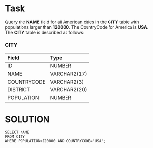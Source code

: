 # Task
Query the **NAME** field for all American cities in the **CITY** table with populations larger than **120000**. The CountryCode for America is **USA**. <br>
The **CITY** table is described as follows:

### CITY

| Field       | Type         |  
| :---------- | :----------- |
| ID          | NUMBER       |
| NAME        | VARCHAR2(17) |
| COUNTRYCODE | VARCHAR2(3)  |
| DISTRICT    | VARCHAR2(20) |
| POPULATION  | NUMBER       |

# SOLUTION
```
SELECT NAME
FROM CITY
WHERE POPULATION>120000 AND COUNTRYCODE="USA";
```